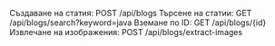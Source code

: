 Създаване на статия: POST /api/blogs
Търсене на статии: GET /api/blogs/search?keyword=java
Вземане по ID: GET /api/blogs/{id}
Извлечане на изображения: POST /api/blogs/extract-images
